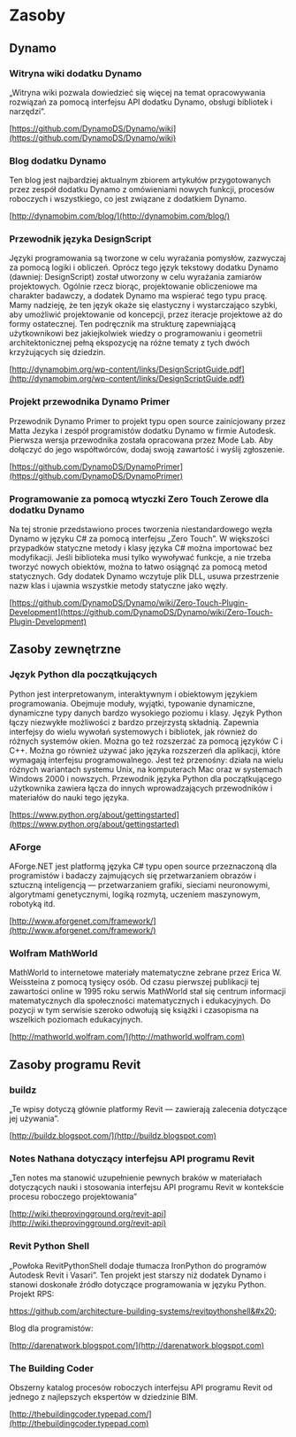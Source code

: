 # Zasoby

## **Dynamo**

### **Witryna wiki dodatku Dynamo**

„Witryna wiki pozwala dowiedzieć się więcej na temat opracowywania rozwiązań za pomocą interfejsu API dodatku Dynamo, obsługi bibliotek i narzędzi”.

[https://github.com/DynamoDS/Dynamo/wiki](https://github.com/DynamoDS/Dynamo/wiki)

### **Blog dodatku Dynamo**

Ten blog jest najbardziej aktualnym zbiorem artykułów przygotowanych przez zespół dodatku Dynamo z omówieniami nowych funkcji, procesów roboczych i wszystkiego, co jest związane z dodatkiem Dynamo.

[http://dynamobim.com/blog/](http://dynamobim.com/blog/)

### **Przewodnik języka DesignScript**

Języki programowania są tworzone w celu wyrażania pomysłów, zazwyczaj za pomocą logiki i obliczeń. Oprócz tego język tekstowy dodatku Dynamo (dawniej: DesignScript) został utworzony w celu wyrażania zamiarów projektowych. Ogólnie rzecz biorąc, projektowanie obliczeniowe ma charakter badawczy, a dodatek Dynamo ma wspierać tego typu pracę. Mamy nadzieję, że ten język okaże się elastyczny i wystarczająco szybki, aby umożliwić projektowanie od koncepcji, przez iteracje projektowe aż do formy ostatecznej. Ten podręcznik ma strukturę zapewniającą użytkownikowi bez jakiejkolwiek wiedzy o programowaniu i geometrii architektonicznej pełną ekspozycję na różne tematy z tych dwóch krzyżujących się dziedzin.

[http://dynamobim.org/wp-content/links/DesignScriptGuide.pdf](http://dynamobim.org/wp-content/links/DesignScriptGuide.pdf)

### **Projekt przewodnika Dynamo Primer**

Przewodnik Dynamo Primer to projekt typu open source zainicjowany przez Matta Jezyka i zespół programistów dodatku Dynamo w firmie Autodesk. Pierwsza wersja przewodnika została opracowana przez Mode Lab. Aby dołączyć do jego współtwórców, dodaj swoją zawartość i wyślij zgłoszenie.

[https://github.com/DynamoDS/DynamoPrimer](https://github.com/DynamoDS/DynamoPrimer)

### **Programowanie za pomocą wtyczki Zero Touch Zerowe dla dodatku Dynamo**

Na tej stronie przedstawiono proces tworzenia niestandardowego węzła Dynamo w języku C# za pomocą interfejsu „Zero Touch”. W większości przypadków statyczne metody i klasy języka C# można importować bez modyfikacji. Jeśli biblioteka musi tylko wywoływać funkcje, a nie trzeba tworzyć nowych obiektów, można to łatwo osiągnąć za pomocą metod statycznych. Gdy dodatek Dynamo wczytuje plik DLL, usuwa przestrzenie nazw klas i ujawnia wszystkie metody statyczne jako węzły.

[https://github.com/DynamoDS/Dynamo/wiki/Zero-Touch-Plugin-Development](https://github.com/DynamoDS/Dynamo/wiki/Zero-Touch-Plugin-Development)

## **Zasoby zewnętrzne**

### **Język Python dla początkujących**

Python jest interpretowanym, interaktywnym i obiektowym językiem programowania. Obejmuje moduły, wyjątki, typowanie dynamiczne, dynamiczne typy danych bardzo wysokiego poziomu i klasy. Język Python łączy niezwykłe możliwości z bardzo przejrzystą składnią. Zapewnia interfejsy do wielu wywołań systemowych i bibliotek, jak również do różnych systemów okien. Można go też rozszerzać za pomocą języków C i C++. Można go również używać jako języka rozszerzeń dla aplikacji, które wymagają interfejsu programowalnego. Jest też przenośny: działa na wielu różnych wariantach systemu Unix, na komputerach Mac oraz w systemach Windows 2000 i nowszych. Przewodnik języka Python dla początkującego użytkownika zawiera łącza do innych wprowadzających przewodników i materiałów do nauki tego języka.

[https://www.python.org/about/gettingstarted](https://www.python.org/about/gettingstarted)

### **AForge**

AForge.NET jest platformą języka C# typu open source przeznaczoną dla programistów i badaczy zajmujących się przetwarzaniem obrazów i sztuczną inteligencją — przetwarzaniem grafiki, sieciami neuronowymi, algorytmami genetycznymi, logiką rozmytą, uczeniem maszynowym, robotyką itd.

[http://www.aforgenet.com/framework/](http://www.aforgenet.com/framework/)

### **Wolfram MathWorld**

MathWorld to internetowe materiały matematyczne zebrane przez Erica W. Weissteina z pomocą tysięcy osób. Od czasu pierwszej publikacji tej zawartości online w 1995 roku serwis MathWorld stał się centrum informacji matematycznych dla społeczności matematycznych i edukacyjnych. Do pozycji w tym serwisie szeroko odwołują się książki i czasopisma na wszelkich poziomach edukacyjnych.

[http://mathworld.wolfram.com/](http://mathworld.wolfram.com)

## Zasoby programu Revit

### **buildz**

„Te wpisy dotyczą głównie platformy Revit — zawierają zalecenia dotyczące jej używania”.

[http://buildz.blogspot.com/](http://buildz.blogspot.com)

### **Notes Nathana dotyczący interfejsu API programu Revit**

„Ten notes ma stanowić uzupełnienie pewnych braków w materiałach dotyczących nauki i stosowania interfejsu API programu Revit w kontekście procesu roboczego projektowania”

[http://wiki.theprovingground.org/revit-api](http://wiki.theprovingground.org/revit-api)

### **Revit Python Shell**

„Powłoka RevitPythonShell dodaje tłumacza IronPython do programów Autodesk Revit i Vasari”. Ten projekt jest starszy niż dodatek Dynamo i stanowi doskonałe źródło dotyczące programowania w języku Python. Projekt RPS:&#x20;

https://github.com/architecture-building-systems/revitpythonshell&#x20;

Blog dla programistów:&#x20;

[http://darenatwork.blogspot.com/](http://darenatwork.blogspot.com)

### **The Building Coder**

Obszerny katalog procesów roboczych interfejsu API programu Revit od jednego z najlepszych ekspertów w dziedzinie BIM.

[http://thebuildingcoder.typepad.com/](http://thebuildingcoder.typepad.com)
